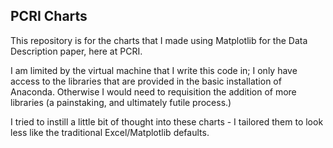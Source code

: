 PCRI Charts
--------------

This repository is for the charts that I made using Matplotlib for the Data Description paper, here at PCRI.

I am limited by the virtual machine that I write this code in; I only have access to the libraries that are provided in the basic installation of Anaconda. Otherwise I would need to requisition the addition of more libraries (a painstaking, and ultimately futile process.)

I tried to instill a little bit of thought into these charts - I tailored them to look less like the traditional Excel/Matplotlib defaults.